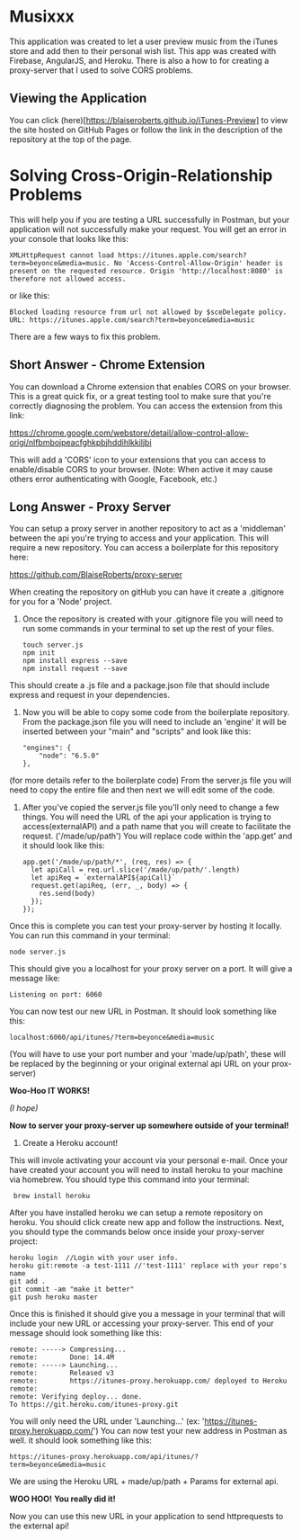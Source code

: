 # Musixxx
This application was created to let a user preview music from the iTunes store and add then to their personal wish list.  This app was created with Firebase, AngularJS, and Heroku.  There is also a how to for creating a proxy-server that I used to solve CORS problems.

## Viewing the Application
You can click (here)[https://blaiseroberts.github.io/iTunes-Preview] to view the site hosted on GitHub Pages or follow the link in the description of the repository at the top of the page.

# Solving Cross-Origin-Relationship Problems
This will help you if you are testing a URL successfully in Postman, but your application will not successfully make your request.  You will get an error in your console that looks like this: 
```
XMLHttpRequest cannot load https://itunes.apple.com/search?term=beyonce&media=music. No 'Access-Control-Allow-Origin' header is present on the requested resource. Origin 'http://localhost:8080' is therefore not allowed access.
```
or like this:
```
Blocked loading resource from url not allowed by $sceDelegate policy.  URL: https://itunes.apple.com/search?term=beyonce&media=music
```

There are a few ways to fix this problem.

## Short Answer - Chrome Extension
You can download a Chrome extension that enables CORS on your browser.  This is a great quick fix, or a great testing tool to make sure that you're correctly diagnosing the problem.  You can access the extension from this link:

https://chrome.google.com/webstore/detail/allow-control-allow-origi/nlfbmbojpeacfghkpbjhddihlkkiljbi

This will add a 'CORS' icon to your extensions that you can access to enable/disable CORS to your browser.  (Note: When active it may cause others error authenticating with Google, Facebook, etc.)

## Long Answer - Proxy Server
You can setup a proxy server in another repository to act as a 'middleman' between the api you're trying to access and your application.  This will require a new repository.  You can access a boilerplate for this repository here: 

https://github.com/BlaiseRoberts/proxy-server

When creating the repository on gitHub you can have it create a .gitignore for you for a 'Node' project.

1. Once the repository is created with your .gitignore file you will need to run some commands in your terminal to set up the rest of your files.
    ```
    touch server.js
    npm init
    npm install express --save
    npm install request --save
    ```
This should create a .js file and a package.json file that should include express and request in your dependencies.  

1. Now you will be able to copy some code from the boilerplate repository.  From the package.json file you will need to include an 'engine' it will be inserted between your "main" and "scripts" and look like this:
    ```
    "engines": {
        "node": "6.5.0"
    },
    ```
(for more details refer to the boilerplate code)
From the server.js file you will need to copy the entire file and then next we will edit some of the code.

1. After you've copied the server.js file you'll only need to change a few things. You will need the URL of the api your application is trying to access(externalAPI) and a path name that you will create to facilitate the request. ('/made/up/path')
    You will replace code within the 'app.get' and it should look like this:
    ```
    app.get('/made/up/path/*', (req, res) => {
      let apiCall = req.url.slice('/made/up/path/'.length)
      let apiReq = `externalAPI${apiCall}`
      request.get(apiReq, (err, _, body) => {
        res.send(body)
      });
    });
    ```
Once this is complete you can test your proxy-server by hosting it locally.  You can run this command in your terminal:
  
    node server.js
    
This should give you a localhost for your proxy server on a port.  It will give a message like: 
   
    Listening on port: 6060
    
You can now test our new URL in Postman.  It should look something like this:
   
    localhost:6060/api/itunes/?term=beyonce&media=music
    
(You will have to use your port number and your 'made/up/path', these will be replaced by the beginning or your original external api URL on your prox-server)

**Woo-Hoo IT WORKS!** 

*(I hope)*

**Now to server your proxy-server up somewhere outside of your terminal!**

1. Create a Heroku account!

This will invole activating your account via your personal e-mail.
Once your have created your account you will need to install heroku to your machine via homebrew.  You should type this command into your terminal:

    
     brew install heroku
    

After you have installed heroku we can setup a remote repository on heroku.
You should click create new app and follow the instructions.  Next, you should type the commands below once inside your proxy-server project:

    
    heroku login  //Login with your user info.
    heroku git:remote -a test-1111 //'test-1111' replace with your repo's name
    git add .
    git commit -am "make it better"
    git push heroku master
    

Once this is finished it should give you a message in your terminal that will include your new URL or accessing your proxy-server. This end of your message should look something like this:

    
    remote: -----> Compressing...
    remote:        Done: 14.4M
    remote: -----> Launching...
    remote:        Released v3
    remote:        https://itunes-proxy.herokuapp.com/ deployed to Heroku
    remote: 
    remote: Verifying deploy... done.
    To https://git.heroku.com/itunes-proxy.git
    

You will only need the URL under 'Launching...' 
(ex: 'https://itunes-proxy.herokuapp.com/')
You can now test your new address in Postman as well. it should look something like this:

    
    https://itunes-proxy.herokuapp.com/api/itunes/?term=beyonce&media=music
    

We are using the Heroku URL + made/up/path + Params for external api.

__WOO HOO!__
__You really did it!__

Now you can use this new URL in your application to send httprequests to the external api!
